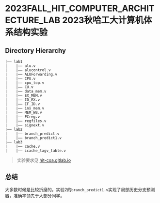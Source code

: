 2023FALL_HIT_COMPUTER_ARCHITECTURE_LAB
2023秋哈工大计算机体系结构实验
===

## Directory Hierarchy
```
|—— lab1
|    |—— alu.v
|    |—— alucontrol.v
|    |—— ALUForwarding.v
|    |—— CPU.v
|    |—— cpu_top.v
|    |—— CU.v
|    |—— data_mem.v
|    |—— EX_MEM.v
|    |—— ID_EX.v
|    |—— IF_ID.v
|    |—— ins_mem.v
|    |—— MEM_WB.v
|    |—— PCreg.v
|    |—— regfiles.v
|    |—— signext.v
|—— lab2
|    |—— branch_predict.v
|    |—— branch_predict1.v
|—— lab3
|    |—— cache.v
|    |—— icache_tagv_table.v
```
> 实验要求见 [hit-coa.gitlab.io](https://hit-coa.gitlab.io/archlab/labs/lab1.html)

## 总结
大多数时候是比较折磨的，实验2的```branch_predict1.v```实现了局部历史分支预测器，准确率领先于大部分同学。

